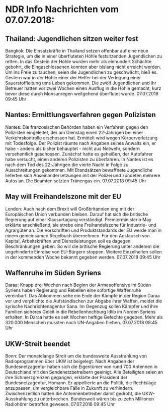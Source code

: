 # NDR Info Nachrichten vom 07.07.2018:


## Thailand: Jugendlichen sitzen weiter fest
Bangkok: Die Einsatzkräfte in Thailand setzen offenbar auf eine neue Strategie, um die in einer überfluteten Höhle festsitzenden Jugendlichen zu retten. In das Gestein der Höhle wurden mehr als einhundert Schächte gebohrt, die Eingeschlossenen konnten aber bislang nicht erreicht werden. Um ins Freie zu tauchen, seien die Jugendlichen zu geschwächt, hieß es. Gestern war in der Höhle einer der Helfer bei der Verlegung einer Sauerstoffleitung ums Leben gekommen. Die zwölf Jugendlichen und ihr Betreuer hatten vor zwei Wochen einen Ausflug in die Höhle gemacht, kurz bevor diese durch Monsunregen weitgehend überflutet wurde. 07.07.2018 09:45 Uhr 

## Nantes: Ermittlungsverfahren gegen Polizisten
Nantes: Die französischen Behörden haben ein Verfahren gegen den Polizisten eingeleitet, der am Dienstag einen 22-Jährigen bei einer Verkehrskontrolle erschossen hat. Ermittelt wird wegen Körperverletzung mit Todesfolge. Der Polizist räumte nach Angaben seines Anwalts ein, er habe - anders als bisher behauptet - nicht aus Notwehr, sondern versehentlich geschossen. Zunächst hatte es geheißen, der Autofahrer habe versucht, einen anderen Polizisten zu überfahren. In Nantes ist es nach dem Tod des 22-Jährigen die vierte Nacht in Folge zu Ausschreitungen gekommen. Mit Brandsätzen bewaffnete Jugendliche lieferten sich Auseinandersetzungen mit der Polizei und zündeten mehrere Autos an. Die Beamten setzten Tränengas ein. 07.07.2018 09:45 Uhr 

## May will Freihandelszone mit der EU
London: Auch nach dem Brexit will Großbritannien eng mit der Europäischen Union verbunden bleiben. Darauf hat sich die britische Regierung auf einer Klausurtagung verständigt. Premierministerin May erklärte anschließend, sie strebe eine Freihandelszone für Industrie- und Agrargüter an. Die Vorschriften und Produktstandards der EU werde man in einem gemeinsamen Regelbuch übernehmen. Für den Austausch von Kapital, Arbeitskräften und Dienstleistungen soll es dagegen Beschränkungen geben. So will die britische Regierung unter anderem die ungehinderte Einreise von EU-Bürgern stoppen. Weitere Einzelheiten sollen in der kommenden Woche bekannt gegeben werden. 07.07.2018 09:45 Uhr 

## Waffenruhe im Süden Syriens
Daraa: Knapp drei Wochen nach Beginn der Armeeoffensive im Süden Syriens haben Regierung und Rebellen eine sofortige Waffenruhe vereinbart. Das Abkommen sehe ein Ende der Kämpfe in der Region Daraa vor und verpflichte die Aufständischen zur Abgabe ihrer Waffen, meldet die syrische Nachrichtenagentur Sana. Im Gegenzug sollen Kämpfer und ihre Familien sicheres Geleit in die Rebellenhochburg Idlib im Norden Syriens erhalten. In Daraa hatte es seit Wochen heftige Gefechte gegeben. Mehr als 320.000 Menschen mussten nach UN-Angaben fliehen. 07.07.2018 09:45 Uhr 

## UKW-Streit beendet
Bonn: Der monatelange Streit um die bundesweite Ausstrahlung von Radioprogrammen über UKW ist beigelegt. Nach Angaben der Bundesnetzagentur haben sich die Eigentümer von rund 700 Antennen in Deutschland mit den Sendenetzbetreibern geeinigt. Alle Beteiligten seien an ihre Schmerzgrenzen gegangen, erklärte der Präsident der Bundesnetzagentur, Homann. Er appellierte an die Politik, die Rechtslage anzupassen, um vergleichbare Fälle in Zukunft zu verhindern. Zwischenzeitlich hatten die Antennenbetreiber damit gedroht, die UKW-Ausstrahlung zu unterbrechen. Bundesweit wären bis zu zehn Millionen Radiohörer betroffen gewesen. 07.07.2018 09:45 Uhr 
